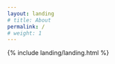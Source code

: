 ```yaml
---
layout: landing
# title: About
permalink: /
# weight: 1
---
```


{% include landing/landing.html %}

